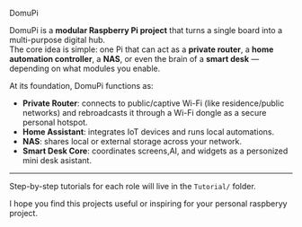 DomuPi

DomuPi is a **modular Raspberry Pi project** that turns a single board into a multi-purpose digital hub.  
The core idea is simple: one Pi that can act as a **private router**, a **home automation controller**, a **NAS**, or even the brain of a **smart desk** — depending on what modules you enable.  

At its foundation, DomuPi functions as:  
- **Private Router**: connects to public/captive Wi-Fi (like residence/public networks) and rebroadcasts it through a Wi-Fi dongle as a secure personal hotspot.  
- **Home Assistant**: integrates IoT devices and runs local automations.  
- **NAS**: shares local or external storage across your network.  
- **Smart Desk Core**: coordinates screens,AI, and widgets as a personized mini desk asistant.  

---

Step-by-step tutorials for each role will live in the `Tutorial/` folder.  


I hope you find this projects useful or inspiring for your personal raspberyy project.
